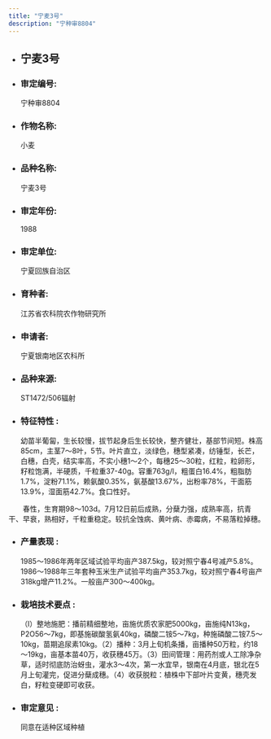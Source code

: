 ```yaml
---
title: "宁麦3号"
description: "宁种审8804"
---
```

* ## 宁麦3号
* ###  审定编号:  
   宁种审8804

*  ### 作物名称:  
   小麦

*   ###  品种名称: 
    宁麦3号

*   ### 审定年份: 
    1988

*   ### 审定单位:  
    宁夏回族自治区

*   ### 育种者:  
    江苏省农科院农作物研究所

*   ### 申请者:  
    宁夏银南地区农科所

*   ### 品种来源:  
    ST1472/506辐射

*   ### 特征特性 : 
    幼苗半葡匐，生长较慢，拔节起身后生长较快，整齐健壮，基部节间短。株高85cm，主茎7～8叶，5节。叶片直立，淡绿色，穗型紧凑，纺锤型，长芒，白穗，白壳，结实率高，不实小穗1～2个，每穗25～30粒，红粒，粒卵形，籽粒饱满，半硬质，千粒重37-40g。容重763g/l，粗蛋白16.4%，粗脂肪1.7%，淀粉71.1%，赖氨酸0.35%，氨基酸13.67%，出粉率78%，干面筋13.9%，湿面筋42.7%。食口性好。
　　春性，生育期98～103d。7月12日前后成熟，分蘖力强，成熟率高，抗青干、早衰，熟相好，千粒重稳定。较抗全蚀病、黄叶病、赤霉病，不易落粒掉穗。


*   ### 产量表现 : 
    1985～1986年两年区域试验平均亩产387.5kg，较对照宁春4号减产5.8%。1986～1988年三年套种玉米生产试验平均亩产353.7kg，较对照宁春4号亩产318kg增产11.2%。一般亩产300～400kg。

*   ### 栽培技术要点 : 
    （l）整地施肥：播前精细整地，亩施优质农家肥5000kg，亩施纯N13kg，P2O56～7kg，即基施碳酸氢氨40kg，磷酸二铵5～7kg，种施磷酸二铵7.5～10kg，苗期追尿素10kg。（2）播种：3月上旬机条播，亩播种50万粒，约18～19kg，亩基本苗40万，收获穗45万。（3）田间管理：用药剂或人工除净杂草，适时彻底防治蚜虫，灌水3～4次，第一水宜早，银南在4月底，银北在5月上旬灌完，促进分蘖成穗。（4）收获脱粒：植株中下部叶片变黄，穗壳发白，籽粒变硬即可收获。

*   ### 审定意见 : 
    同意在适种区域种植
